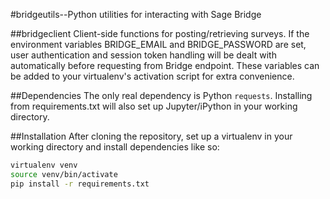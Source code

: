#bridgeutils--Python utilities for interacting with Sage Bridge

##bridgeclient
Client-side functions for posting/retrieving surveys. If the environment variables BRIDGE_EMAIL and BRIDGE_PASSWORD are set, user authentication and session token handling will be dealt with automatically before requesting from Bridge endpoint. These variables can be added to your virtualenv's activation script for extra convenience.

##Dependencies
The only real dependency is Python `requests`. Installing from requirements.txt will also set up Jupyter/iPython in your working directory.

##Installation
After cloning the repository, set up a virtualenv in your working directory and install dependencies like so:

```bash
virtualenv venv
source venv/bin/activate
pip install -r requirements.txt
```



